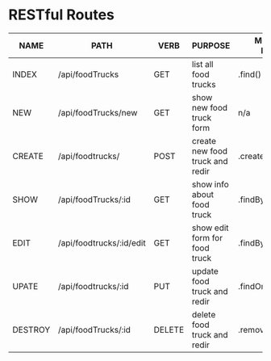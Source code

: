 # RESTful Routes

| NAME | PATH | VERB | PURPOSE | MONGOOSE METHOD |
| --- | --- | --- | --- | --- |
| INDEX | /api/foodTrucks | GET | list all food trucks | .find() |
| NEW | /api/foodTrucks/new | GET | show new food truck form | n/a |
| CREATE | /api/foodtrucks/ | POST | create new food truck and redir | .create() |
| SHOW | /api/foodTrucks/:id | GET | show info about food truck | .findById() |
| EDIT | /api/foodtrucks/:id/edit | GET | show edit form for food truck | .findById() |
| UPATE | /api/foodtrucks/:id | PUT | update food truck and redir | .findOneAndUpdate() |
| DESTROY | /api/foodTrucks/:id | DELETE | delete food truck and redir | .remove() |
